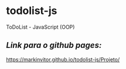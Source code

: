 # todolist-js
ToDoList - JavaScript (OOP)
## _**Link para o github pages:**_

https://markinvitor.github.io/todolist-js/Projeto/
